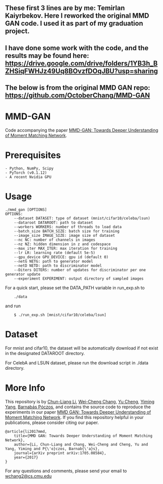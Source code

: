 ## These first 3 lines are by me: Temirlan Kaiyrbekov. Here I reworked the original MMD GAN code. I used it as part of my graduation project.
## I have done some work with the code, and the results may be found here: https://drive.google.com/drive/folders/1YB3h_BZHSiqFWHJz49Uq8BOvzfDOqJBU?usp=sharing
## The below is from the original MMD GAN repo: https://github.com/OctoberChang/MMD-GAN 

# MMD-GAN

Code accompanying the paper [MMD-GAN: Towards Deeper Understanding of Moment Matching Network](https://arxiv.org/abs/1705.08584).

# Prerequisites
    - Python, NumPy, Scipy
    - PyTorch (v0.1.12)
    - A recent Nvidia GPU

# Usage
```
./mmd_gan [OPTIONS]
OPTIONS:
    --dataset DATASET: type of dataset (mnist/cifar10/celeba/lsun)
    --dataroot DATAROOT: path to dataset
    --workers WORKERS: number of threads to load data
    --batch_size BATCH_SIZE: batch size for training
    --image_size IMAGE_SIZE: image size of dataset
    --nc NC: number of channels in images
    --nz NZ: hidden dimension in z and codespace
    --max_iter MAX_ITER: max iteration for training
    --lr LR: learning rate (default 5e-5)
    --gpu_device GPU_DEVICE: gpu id (default 0)
    --netG NETG: path to generator model
    --netD NETD: path to discriminator model
    --Diters DITERS: number of updates for discriminator per one generator update
    --experiment EXPERIMENT: output directory of sampled images
```

For a quick start, please set the DATA_PATH variable in run_exp.sh to
```
    ./data
```
and run
```
	$ ./run_exp.sh [mnist/cifar10/celeba/lsun]
```

# Dataset
For mnist and cifar10, the dataset will be automatically download if not exist in
the designated DATAROOT directory.

For CelebA and LSUN dataset, please run the download script in ./data directory.


# More Info
This repository is by
[Chun-Liang Li](http://www.cs.cmu.edu/~chunlial/),
[Wei-Cheng Chang](https://octoberchang.github.io/),
[Yu Cheng](https://sites.google.com/site/chengyu05/),
[Yiming Yang](http://www.cs.cmu.edu/~yiming/),
[Barnabás Póczos](http://www.cs.cmu.edu/~bapoczos/),
and contains the source code to
reproduce the experiments in our paper
[MMD GAN: Towards Deeper Understanding of Moment Matching Network](https://arxiv.org/abs/1705.08584).
If you find this repository helpful in your publications, please consider citing our paper.
```
@article{li2017mmd,
    title={MMD GAN: Towards Deeper Understanding of Moment Matching Network},
    author={Li, Chun-Liang and Chang, Wei-Cheng and Cheng, Yu and Yang, Yiming and P{\'o}czos, Barnab{\'a}s},
    journal={arXiv preprint arXiv:1705.08584},
    year={2017}
}
```

For any questions and comments, please send your email to
[wchang2@cs.cmu.edu](mailto:wchang2@cs.cmu.edu)

